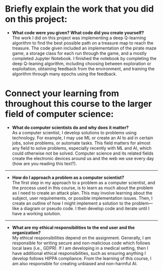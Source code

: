 # Briefly explain the work that you did on this project:
- <strong>What code were you given? What code did you create yourself?</strong></br>
The work I did on this project was implementing a deep Q-learning algorithm to find the best possible path on a treasure map to reach the treasure. The code given included an implementation of the pirate maze game, a storage class for each run through the game, and a mostly completed Jupyter Notebook. I finished the notebook by completing the deep Q-leaning algorithm, including choosing between exploration or exploitation, obtaining feedback from the environment, and training the algorithm through many epochs using the feedback.
# Connect your learning from throughout this course to the larger field of computer science:
- <strong>What do computer scientists do and why does it matter?</strong></br>
As a computer scientist, I develop solutions to problems using technology. For example, I may use ML or create an AI to aid in certain jobs, solve problems, or automate tasks. This field matters for almost any field to solve problems, especially recently with ML and AI, which could otherwise not be solved. Computer science and its related fields create the electronic devices around us and the web we use every day (how are you reading this text?).
---
- <strong>How do I approach a problem as a computer scientist?</strong></br>
The first step in my approach to a problem as a computer scientist, and the process used in this course, is to learn as much about the problem as I need to create an attack plan. This may involve learning about the subject, user requirements, or possible implementation issues. Then, I create an outline of how I might implement a solution to the problem—like a diagram or pseudo code. I then develop code and iterate until I have a working solution.
---
- <strong>What are my ethical responsibilities to the end user and the organization?</strong></br>
My ethical responsibilities depend on the assignment. Generally, I am responsible for writing secure and non-malicious code which follows local laws (i.e., GDPR). If I am developing in a medical setting, then I have additional ethical responsibilities, such as ensuring anything I develop follows HIPPA compliance. From the learning of this course, I am also responsible for creating unbiased and non-harmful AI.
